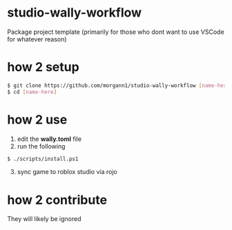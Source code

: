 # studio-wally-workflow

Package project template (primarily for those who dont want to use VSCode for whatever reason)

# how 2 setup

```bash
$ git clone https://github.com/morgann1/studio-wally-workflow [name-here]
$ cd [name-here]
```

# how 2 use

1. edit the **wally.toml** file
2. run the following

```bash
$ ./scripts/install.ps1
```

3. sync game to roblox studio via rojo

# how 2 contribute

They will likely be ignored
